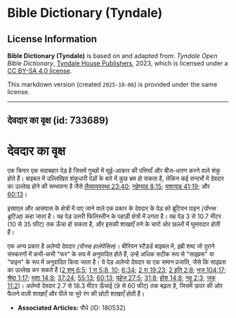 # Bible Dictionary (Tyndale)

## License Information

**Bible Dictionary (Tyndale)** is based on and adapted from: _Tyndale Open Bible Dictionary_, [Tyndale House Publishers](https://tyndaleopenresources.com/), 2023, which is licensed under a [CC BY-SA 4.0 license](https://creativecommons.org/licenses/by-sa/4.0/legalcode.en).

This markdown version (created `2025-10-06`) is provided under the same license.



--------------------------------

## देवदार का वृक्ष (id: 733689)

देवदार का वृक्ष
===============

एक चिनार एक सदाबहार पेड़ है जिसमें गुच्छों में सूई\-आकार की पत्तियाँ और बीज\-धारण करने वाले शंकु होते हैं। बाइबल में उल्लिखित शंकुधारी पेड़ों के बारे में कुछ भ्रम हो सकता है, लेकिन कई सन्दर्भो में देवदार का उल्लेख होने की सम्भावना है जैसे [लैव्यव्यवस्था 23:40](https://ref.ly/Lev23:40); [नहेम्याह 8:15](https://ref.ly/Neh8:15); [यशायाह 41:19](https://ref.ly/Isa41:19); और [60:13](https://ref.ly/Isa60:13)।

इस्राएल और आसपास के क्षेत्रों में पाए जाने वाले एक प्रकार के देवदार के पेड़ को ब्रूटियन पाइन *(पीनस ब्रूटिआ)* कहा जाता है। यह पेड़ उत्तरी फिलिस्तीन के पहाड़ी क्षेत्रों में उगता है। यह पेड़ 3 से 10\.7 मीटर (10 से 35 फीट) तक ऊँचा हो सकता है, और इसकी शाखाएँ तने के चारों ओर छल्लों में घुमावदार होती हैं।

एक अन्य प्रकार है अलेप्पो देवदार *(पीनस हालेपेंसिस)*। बीरियन स्टैंडर्ड बाइबल में, इब्री शब्द जो पुराने संस्करणों में कभी\-कभी "फर" के रूप में अनुवादित होते हैं, उन्हें अधिक सटीक रूप से "साइप्रस" या "पाइन" के रूप में अनुवादित किया जाता है। ये पेड़ अलेप्पो देवदार या एक समान प्रजाति, जैसे कि साइप्रस का उल्लेख कर सकते हैं ([2 शमू 6:5](https://ref.ly/2Sam6:5); [1 रा 5:8, 10](https://ref.ly/1Kgs5:8,1Kgs5:10); [6:34](https://ref.ly/1Kgs6:34); [2 रा 19:23](https://ref.ly/2Kgs19:23); [2 इति 2:8](https://ref.ly/2Chr2:8); [भज 104:17](https://ref.ly/Ps104:17); [श्रेष्ठ 1:17](https://ref.ly/Song1:17); [यशा 14:8](https://ref.ly/Isa14:8); [37:24](https://ref.ly/Isa37:24); [55:13](https://ref.ly/Isa55:13); [60:13](https://ref.ly/Isa60:13); [यहेज 27:5](https://ref.ly/Ezek27:5); [31:8](https://ref.ly/Ezek31:8); [होश 14:8](https://ref.ly/Hos14:8); [नहू 2:3](https://ref.ly/Nah2:3); [जक 11:2](https://ref.ly/Zech11:2))। अलेप्पो देवदार 2\.7 से 18\.3 मीटर ऊँचाई (9 से 60 फीट) तक बढ़ता है, जिसमें ऊपर की ओर फैलने वाली शाखाएँ और पीले या भूरे रंग की छोटी शाखाएँ होती हैं।

* **Associated Articles:** पौधे (ID: 180532)

